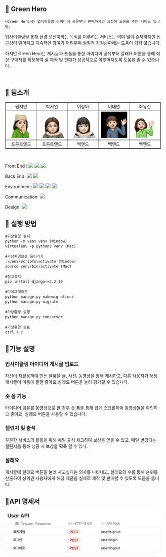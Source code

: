 ## 🌿 Green Hero

```
<Green Hero>는 업사이클링 아이디어 공유부터 판매까지의 과정에 도움을 주는 서비스 입니다.
```

업사이클링을 통해 환경 보전이라는 목적를 이루려는 서비스는 이미 많이 존재하지만 접근성이 떨어지고 지속적인 참여가 어려우며 실질적 자원순환에는 도움이 되지 않습니다.

하지만 Green Hero는
게시글과 숏폼을 통한 아이디어 공유부터 살래요 버튼을 통해 예상 구매자를 확보하여 실 제작 및 판매가 성공적으로 이루어지도록 도움을 줄 수 있습니다.

<br>

## 🌿 팀소개
<table border="" cellspacing="0" cellpadding="0" width="100%">
  <tr width="100%">
    <td align="center">권지민</a></td>
    <td align="center">박서연</a></td>
    <td align="center">이정아</a></td>
    <td align="center">이태연</a></td>
    <td align="center">최유신</a></td>
  </tr>
  <tr width="100%">
  <td align="center"><img src="./readmeImages/jimin.png" alt="image" border="0" width="90px"></td>
  <td align="center"><img src="./readmeImages/seoyeon.png" alt="image" border="0" width="90px"></td>
  <td align="center"><img src="./readmeImages/jeonga.png" alt="image" border="0" width="90px"></td>
  <td align="center"><img src="./readmeImages/taeyeon.jpeg" alt="image" border="0" width="90px"></td>
  <td align="center"><img src="./readmeImages/yushin.png" alt="image" border="0" width="90px"></td>
  </tr>
  <tr width="100%">
  <td  align="center">프론트엔드</td>
    <td  align="center">프론트엔드</td>
  <td  align="center">백엔드</td>
  <td  align="center">백엔드</td>
    <td  align="center">백엔드</td>
     </tr>
      <tr width="100%">
     </tr>
  </table>  

<br>


<span>Front End :</span> 
<span><img src="https://img.shields.io/badge/html5-E34F26?style=for-the-badge&logo=html5&logoColor=white"></span>
<span><img src="https://img.shields.io/badge/css-1572B6?style=for-the-badge&logo=css3&logoColor=white"></span>
<span><img src="https://img.shields.io/badge/javascript-F7DF1E?style=for-the-badge&logo=javascript&logoColor=black"></span>

<span>Back End: </span>
<span><img src="https://img.shields.io/badge/python-3776AB?style=for-the-badge&logo=python&logoColor=white"></span>
<span><img src="https://img.shields.io/badge/django-092E20?style=for-the-badge&logo=django&logoColor=white"></span>

<span>Environment: </span>
<span><img src="https://img.shields.io/badge/git-F05032?style=for-the-badge&logo=git&logoColor=white"></span>
<span><img src="https://img.shields.io/badge/github-181717?style=for-the-badge&logo=github&logoColor=white"></span>
<span><img src="https://img.shields.io/badge/pycharm-000000?style=for-the-badge&logo=pycharm&logoColor=white"></span>
<span><img src="https://img.shields.io/badge/visualstudiocode-007ACC?style=for-the-badge&logo=visualstudiocode&logoColor=white"></span>

<span>Communication: </span>
<span><img src="https://img.shields.io/badge/notion-000000?style=for-the-badge&logo=notion&logoColor=white"></span>

<span>Design: </span>
<span><img src="https://img.shields.io/badge/figma-F24E1E?style=for-the-badge&logo=figma&logoColor=white"></span>

## 🌿 실행 방법
```
#가상환경 설치
python -m venv venv (Window)
virtualenv -p python3 venv (Mac)

#가상환경으로 들어가기
.\venv\Scripts\activate (Window)
source venv/bin/activate (Mac)

#장고설치
pip install django~=3.2.10 

#마이그레이션
python manage.py makemigrations
python manage.py migrate

#가상환경 실행
python manage.py runserver

#가상환경 종료
ctrl + c
```

## 🌿기능 설명

### **업사이클링 아이디어 게시글 업로드**
자신이 재활용하여 만든 물품을 글, 사진, 동영상을 통해 게시하고, 다른 사용자가 해당 게시글이 마음에 들면 좋아요,살래요 버튼을 눌러 평가할 수 있습니다.

### **숏 폼 기능**
아이디어 공유를 동영상으로 한 경우 숏 폼을 통해 쉽게 스크롤하며 동영상들을 확인하고 좋아요, 살래요 버튼을 사용할 수 있습니다. 

### **챌린지 및 출석**
꾸준한 서비스의 활용을 위해 매일 출석 체크하여 보상을 얻을 수 있고, 매일 변경되는 챌린지를 통해 성공 시 보상을 획득 할 수 있다.

### **살래요**
게시글에 살래요 버튼을 눌러 사고싶다는 의사를 나타내고, 살래요의 수를 통해 순위를 산출하여 상위권 사용자에게 해당 제품을 실제로 제작 및 판매할 수 있도록 도움을 줍니다.


## 🌿API 명세서
<img src="./readmeImages/userapi.png">

